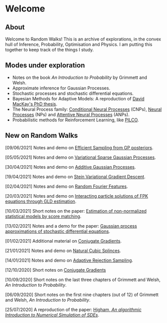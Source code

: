 # Welcome

## About

Welcome to Random Walks! This is an archive of explorations, in the convex hull of Inference, Probability, Optimisation and Physics. I am putting this together to keep track of the things I study.

## Modes under exploration

- Notes on the book *An Introduction to Probability* by Grimmett and Welsh.
- Approximate inference for Gaussian Processes.
- Stochastic processes and stochastic differential equations.
- Bayesian Methods for Adaptive Models: A reproduction of [David MacKay's PhD thesis](http://www.inference.org.uk/mackay/thesis.pdf).
- The Neural Process family: [Conditional Neural Processes](https://arxiv.org/abs/1807.01613) (CNPs), [Neural Processes](https://arxiv.org/abs/1807.01622) (NPs) and [Attentive Neural Processes](https://arxiv.org/abs/1901.05761) (ANPs).
- Probabilistic methods for Reinforcement Learning, like [PILCO](https://www.doc.ic.ac.uk/~mpd37/publications/pami_final_w_appendix.pdf).

## New on Random Walks

[09/06/2021] Notes and demo on [Efficient Sampling from GP posteriors](./gp/sparse/gp-sampling).

[05/05/2021] Notes and demo on [Variational Sparse Gaussian Processes](./gp/sparse/vfe).

[30/04/2021] Notes and demo on [Additive Gaussian Processes](./misc/addgp/addgp).

[19/04/2021] Notes and demo on [Stein Variational Gradient Descent](./misc/svgd/svgd).

[02/04/2021] Notes and demo on [Random Fourier Features](./misc/rff/rff).

[20/03/2021] Notes and demo on [Interacting particle solutions of FPK equations through GLD estimation](./misc/interacting/interacting).

[10/03/2021] Short notes on the paper: [Estimation of non-normalized statistical models by score matching](./misc/score-matching/score-matching).

[13/02/2021] Notes and a demo for the paper: [Gaussian process approximations of stochastic differential equations](./misc/sde-as-gp/sde-as-gp).

[01/02/2021] Additional material on [Conjugate Gradients](./misc/optimisation/conjugate-gradients).

[21/01/2021] Notes and demo on [Natural Cubic Splinces](./misc/ncs/ncs).

[14/01/2021] Notes and demo on [Adaptive Rejection Sampling](./misc/ars/ars).

[12/10/2020] Short notes on [Conjugate Gradients](./misc/optimisation/conjugate-gradients)

[10/09/2020] Short notes on the last three chapters of Grimmett and Welsh, *An Introduction to Probability*.

[06/09/2020] Short notes on the first nine chapters (out of 12) of Grimmett and Welsh, *An Introduction to Probability*.

[25/07/2020] A reproduction of the paper: [Higham, *An algorithmic Introduction to Numerical Simulation of SDEs*](./misc/sde/num-sde).
